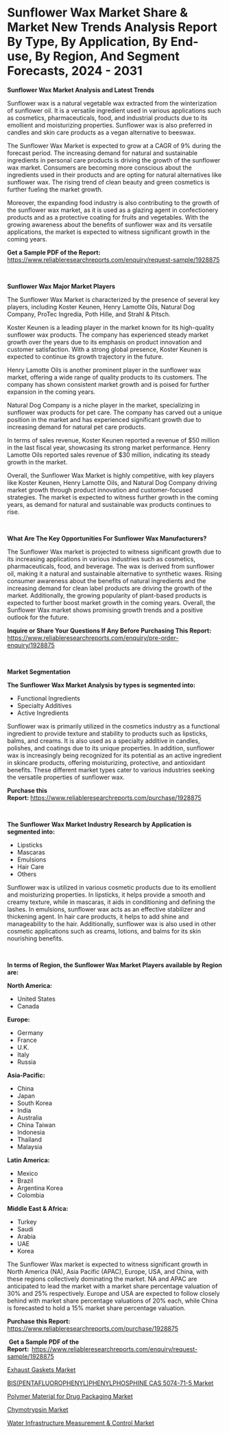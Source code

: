 <p><h1>Sunflower Wax Market Share & Market New Trends Analysis Report By Type, By Application, By End-use, By Region, And Segment Forecasts, 2024 - 2031</h1></p><p><strong>Sunflower Wax Market Analysis and Latest Trends</strong></p>
<p><p>Sunflower wax is a natural vegetable wax extracted from the winterization of sunflower oil. It is a versatile ingredient used in various applications such as cosmetics, pharmaceuticals, food, and industrial products due to its emollient and moisturizing properties. Sunflower wax is also preferred in candles and skin care products as a vegan alternative to beeswax.</p><p>The Sunflower Wax Market is expected to grow at a CAGR of 9% during the forecast period. The increasing demand for natural and sustainable ingredients in personal care products is driving the growth of the sunflower wax market. Consumers are becoming more conscious about the ingredients used in their products and are opting for natural alternatives like sunflower wax. The rising trend of clean beauty and green cosmetics is further fueling the market growth.</p><p>Moreover, the expanding food industry is also contributing to the growth of the sunflower wax market, as it is used as a glazing agent in confectionery products and as a protective coating for fruits and vegetables. With the growing awareness about the benefits of sunflower wax and its versatile applications, the market is expected to witness significant growth in the coming years.</p></p>
<p><strong>Get a Sample PDF of the Report:&nbsp;</strong> <a href="https://www.reliableresearchreports.com/enquiry/request-sample/1928875">https://www.reliableresearchreports.com/enquiry/request-sample/1928875</a></p>
<p>&nbsp;</p>
<p><strong>Sunflower Wax Major Market Players</strong></p>
<p><p>The Sunflower Wax Market is characterized by the presence of several key players, including Koster Keunen, Henry Lamotte Oils, Natural Dog Company, ProTec Ingredia, Poth Hille, and Strahl & Pitsch. </p><p>Koster Keunen is a leading player in the market known for its high-quality sunflower wax products. The company has experienced steady market growth over the years due to its emphasis on product innovation and customer satisfaction. With a strong global presence, Koster Keunen is expected to continue its growth trajectory in the future.</p><p>Henry Lamotte Oils is another prominent player in the sunflower wax market, offering a wide range of quality products to its customers. The company has shown consistent market growth and is poised for further expansion in the coming years. </p><p>Natural Dog Company is a niche player in the market, specializing in sunflower wax products for pet care. The company has carved out a unique position in the market and has experienced significant growth due to increasing demand for natural pet care products.</p><p>In terms of sales revenue, Koster Keunen reported a revenue of $50 million in the last fiscal year, showcasing its strong market performance. Henry Lamotte Oils reported sales revenue of $30 million, indicating its steady growth in the market. </p><p>Overall, the Sunflower Wax Market is highly competitive, with key players like Koster Keunen, Henry Lamotte Oils, and Natural Dog Company driving market growth through product innovation and customer-focused strategies. The market is expected to witness further growth in the coming years, as demand for natural and sustainable wax products continues to rise.</p></p>
<p>&nbsp;</p>
<p><strong>What Are The Key Opportunities For Sunflower Wax Manufacturers?</strong></p>
<p><p>The Sunflower Wax market is projected to witness significant growth due to its increasing applications in various industries such as cosmetics, pharmaceuticals, food, and beverage. The wax is derived from sunflower oil, making it a natural and sustainable alternative to synthetic waxes. Rising consumer awareness about the benefits of natural ingredients and the increasing demand for clean label products are driving the growth of the market. Additionally, the growing popularity of plant-based products is expected to further boost market growth in the coming years. Overall, the Sunflower Wax market shows promising growth trends and a positive outlook for the future.</p></p>
<p><strong>Inquire or Share Your Questions If Any Before Purchasing This Report:</strong> <a href="https://www.reliableresearchreports.com/enquiry/pre-order-enquiry/1928875">https://www.reliableresearchreports.com/enquiry/pre-order-enquiry/1928875</a></p>
<p>&nbsp;</p>
<p><strong>Market Segmentation</strong></p>
<p><strong>The Sunflower Wax Market Analysis by types is segmented into:</strong></p>
<p><ul><li>Functional Ingredients</li><li>Specialty Additives</li><li>Active Ingredients</li></ul></p>
<p><p>Sunflower wax is primarily utilized in the cosmetics industry as a functional ingredient to provide texture and stability to products such as lipsticks, balms, and creams. It is also used as a specialty additive in candles, polishes, and coatings due to its unique properties. In addition, sunflower wax is increasingly being recognized for its potential as an active ingredient in skincare products, offering moisturizing, protective, and antioxidant benefits. These different market types cater to various industries seeking the versatile properties of sunflower wax.</p></p>
<p><strong>Purchase this Report:&nbsp;</strong><a href="https://www.reliableresearchreports.com/purchase/1928875">https://www.reliableresearchreports.com/purchase/1928875</a></p>
<p>&nbsp;</p>
<p><strong>The Sunflower Wax Market Industry Research by Application is segmented into:</strong></p>
<p><ul><li>Lipsticks</li><li>Mascaras</li><li>Emulsions</li><li>Hair Care</li><li>Others</li></ul></p>
<p><p>Sunflower wax is utilized in various cosmetic products due to its emollient and moisturizing properties. In lipsticks, it helps provide a smooth and creamy texture, while in mascaras, it aids in conditioning and defining the lashes. In emulsions, sunflower wax acts as an effective stabilizer and thickening agent. In hair care products, it helps to add shine and manageability to the hair. Additionally, sunflower wax is also used in other cosmetic applications such as creams, lotions, and balms for its skin nourishing benefits.</p></p>
<p>&nbsp;</p>
<p><strong>In terms of Region, the Sunflower Wax Market Players available by Region are:</strong></p>
<p>
    <p> <strong> North America: </strong>
        <ul>
            <li>United States</li>
            <li>Canada</li>
        </ul>
        </p> 
    <p> <strong> Europe: </strong>
        <ul>
            <li>Germany</li>
            <li>France</li>
            <li>U.K.</li>
            <li>Italy</li>
            <li>Russia</li>
        </ul>
        </p> 
    <p> <strong> Asia-Pacific: </strong>
        <ul>
            <li>China</li>
            <li>Japan</li>
            <li>South Korea</li>
            <li>India</li>
            <li>Australia</li>
            <li>China Taiwan</li>
            <li>Indonesia</li>
            <li>Thailand</li>
            <li>Malaysia</li>
        </ul>
        </p> 
    <p> <strong> Latin America: </strong>
        <ul>
            <li>Mexico</li>
            <li>Brazil</li>
            <li>Argentina Korea</li>
            <li>Colombia</li>
        </ul>
        </p> 
    <p> <strong> Middle East & Africa: </strong>
        <ul>
            <li>Turkey</li>
            <li>Saudi</li>
            <li>Arabia</li>
            <li>UAE</li>
            <li>Korea</li>
        </ul>
    </p>
    </p>
<p><p>The Sunflower Wax market is expected to witness significant growth in North America (NA), Asia Pacific (APAC), Europe, USA, and China, with these regions collectively dominating the market. NA and APAC are anticipated to lead the market with a market share percentage valuation of 30% and 25% respectively. Europe and USA are expected to follow closely behind with market share percentage valuations of 20% each, while China is forecasted to hold a 15% market share percentage valuation.</p></p>
<p><strong>Purchase this Report: </strong><a href="https://www.reliableresearchreports.com/purchase/1928875">https://www.reliableresearchreports.com/purchase/1928875</a></p>
<p>&nbsp;<strong>Get a Sample PDF of the Report:&nbsp;&nbsp;</strong><a href="https://www.reliableresearchreports.com/enquiry/request-sample/1928875">https://www.reliableresearchreports.com/enquiry/request-sample/1928875</a></p>
<p><strong></strong></p>
<p><p><a href="https://view.publitas.com/reportprime-1/exhaust-gaskets-market-size-growth-outlook-from-2024-to-2031-projecting-at-markets-trends-analysis-by-application-regional-outlook-and-revenue/">Exhaust Gaskets Market</a></p><p><a href="https://ivy-potential-64b.notion.site/BIS-PENTAFLUOROPHENYL-PHENYLPHOSPHINE-CAS-5074-71-5-Market-Size-Growth-Outlook-from-2024-to-2031-p-661e39a8adad48ce8cdbf43fcfa3987c">BIS(PENTAFLUOROPHENYL)PHENYLPHOSPHINE CAS 5074-71-5 Market</a></p><p><a href="https://nifty-kite-d51.notion.site/Polymer-Material-for-Drug-Packaging-Market-Analysis-Examines-its-Scope-on-Growth-Opportunities-and--d2093b2d115d4ee8a599d43ae40ac8db">Polymer Material for Drug Packaging Market</a></p><p><a href="https://view.publitas.com/reportprime-1/chymotrypsin-market-provides-detailed-segmentation-of-this-market-based-on-type-application-and-region-and-forecast-for-the-period-from-2024-2031/">Chymotrypsin Market</a></p><p><a href="https://five-trouble-98a.notion.site/Water-Infrastructure-Measurement-Control-Market-Research-Report-Forecasted-for-Period-from-2024--b0e3496b2e7a4d78b22549ac98320d14">Water Infrastructure Measurement & Control Market</a></p></p>